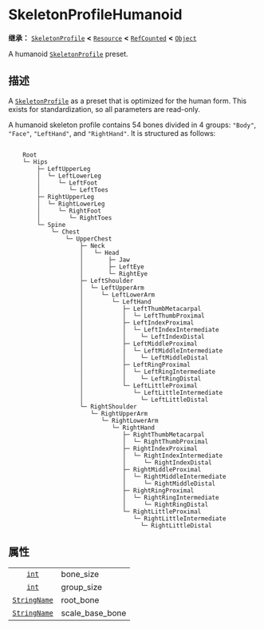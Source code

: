 <!-- ⚠ 请勿编辑本文件 ⚠ -->
<!-- 本文档使用脚本从 WeDot 引擎源码仓库生成。 -->
<!-- 生成脚本：https://github.com/WeDot-Engine/WeDot/tree/master/doc/tools/make_md.py； -->
<!-- 原文件：https://github.com/WeDot-Engine/WeDot/tree/master/doc/classes/SkeletonProfileHumanoid.xml。 -->

<div id="_class_skeletonprofilehumanoid"></div>

# SkeletonProfileHumanoid

**继承：** [`SkeletonProfile`](class_skeletonprofile.md) **<** [`Resource`](class_resource.md) **<** [`RefCounted`](class_refcounted.md) **<** [`Object`](class_object.md)

A humanoid [`SkeletonProfile`](class_skeletonprofile.md) preset.

## 描述

A [`SkeletonProfile`](class_skeletonprofile.md) as a preset that is optimized for the human form. This exists for standardization, so all parameters are read-only.

A humanoid skeleton profile contains 54 bones divided in 4 groups: `"Body"`, `"Face"`, `"LeftHand"`, and `"RightHand"`. It is structured as follows:

```text

    Root
    └─ Hips
        ├─ LeftUpperLeg
        │  └─ LeftLowerLeg
        │     └─ LeftFoot
        │        └─ LeftToes
        ├─ RightUpperLeg
        │  └─ RightLowerLeg
        │     └─ RightFoot
        │        └─ RightToes
        └─ Spine
            └─ Chest
                └─ UpperChest
                    ├─ Neck
                    │   └─ Head
                    │       ├─ Jaw
                    │       ├─ LeftEye
                    │       └─ RightEye
                    ├─ LeftShoulder
                    │  └─ LeftUpperArm
                    │     └─ LeftLowerArm
                    │        └─ LeftHand
                    │           ├─ LeftThumbMetacarpal
                    │           │  └─ LeftThumbProximal
                    │           ├─ LeftIndexProximal
                    │           │  └─ LeftIndexIntermediate
                    │           │    └─ LeftIndexDistal
                    │           ├─ LeftMiddleProximal
                    │           │  └─ LeftMiddleIntermediate
                    │           │    └─ LeftMiddleDistal
                    │           ├─ LeftRingProximal
                    │           │  └─ LeftRingIntermediate
                    │           │    └─ LeftRingDistal
                    │           └─ LeftLittleProximal
                    │              └─ LeftLittleIntermediate
                    │                └─ LeftLittleDistal
                    └─ RightShoulder
                       └─ RightUpperArm
                          └─ RightLowerArm
                             └─ RightHand
                                ├─ RightThumbMetacarpal
                                │  └─ RightThumbProximal
                                ├─ RightIndexProximal
                                │  └─ RightIndexIntermediate
                                │     └─ RightIndexDistal
                                ├─ RightMiddleProximal
                                │  └─ RightMiddleIntermediate
                                │     └─ RightMiddleDistal
                                ├─ RightRingProximal
                                │  └─ RightRingIntermediate
                                │     └─ RightRingDistal
                                └─ RightLittleProximal
                                   └─ RightLittleIntermediate
                                     └─ RightLittleDistal
```



## 属性

|||
|:-:|:--|
| [`int`](class_int.md)               | bone_size       | ``56`` (overrides [`SkeletonProfile`](class_skeletonprofile.md#class_skeletonprofile_property_bone_size))            |
| [`int`](class_int.md)               | group_size      | ``4`` (overrides [`SkeletonProfile`](class_skeletonprofile.md#class_skeletonprofile_property_group_size))            |
| [`StringName`](class_stringname.md) | root_bone       | ``&"Root"`` (overrides [`SkeletonProfile`](class_skeletonprofile.md#class_skeletonprofile_property_root_bone))       |
| [`StringName`](class_stringname.md) | scale_base_bone | ``&"Hips"`` (overrides [`SkeletonProfile`](class_skeletonprofile.md#class_skeletonprofile_property_scale_base_bone)) |

[^virtual]: 本方法通常需要用户覆盖才能生效。
[^const]: 本方法无副作用，不会修改该实例的任何成员变量。
[^vararg]: 本方法除了能接受在此处描述的参数外，还能够继续接受任意数量的参数。
[^constructor]: 本方法用于构造某个类型。
[^static]: 调用本方法无需实例，可直接使用类名进行调用。
[^operator]: 本方法描述的是使用本类型作为左操作数的有效运算符。
[^bitfield]: 这个值是由下列位标志构成位掩码的整数。
[^void]: 无返回值。
